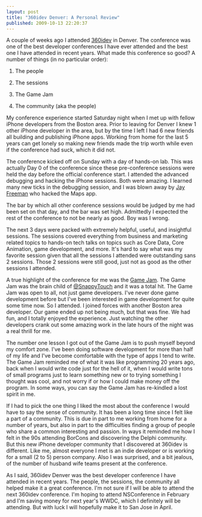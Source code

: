 ```yaml
---
layout: post
title: "360idev Denver: A Personal Review"
published: 2009-10-13 22:20:37
---
```

A couple of weeks ago I attended [360idev](http://www.360idev.com/) in Denver. The conference was one of the best developer conferences I have ever attended and the best one I have attended in recent years. What made this conference so good? A number of things (in no particular order): 

1) The people 

2) The sessions 

3) The Game Jam 

4) The community (aka the people) 

My conference experience started Saturday night when I met up with fellow iPhone developers from the Boston area. Prior to leaving for Denver I knew 1 other iPhone developer in the area, but by the time I left I had 6 new friends all building and publishing iPhone apps. Working from home for the last 5 years can get lonely so making new friends made the trip worth while even if the conference had suck, which it did not. 

The conference kicked off on Sunday with a day of hands-on lab. This was actually Day 0 of the conference since these pre-conference sessions were held the day before the official conference start. I attended the advanced debugging and hacking the iPhone sessions. Both were amazing. I learned many new ticks in the debugging session, and I was blown away by [Jay Freeman](http://www.saurik.com/) who hacked the Maps app. 

The bar by which all other conference sessions would be judged by me had been set on that day, and the bar was set high. Admittedly I expected the rest of the conference to not be nearly as good. Boy was I wrong. 

The next 3 days were packed with extremely helpful, useful, and insightful sessions. The sessions covered everything from business and marketing related topics to hands-on tech talks on topics such as Core Data, Core Animation, game development, and more. It's hard to say what was my favorite session given that all the sessions I attended were outstanding sans 2 sessions. Those 2 sessions were still good, just not as good as the other sessions I attended. 

A true highlight of the conference for me was the [Game Jam](http://iphonegamejam.com/). The Game Jam was the brain child of [@SnappyTouch](http://gamesfromwithin.com/) and it was a total hit. The Game Jam was open to all, not just game developers. I've never done game development before but I've been interested in game development for quite some time now. So I attended. I joined forces with another Boston area developer. Our game ended up not being much, but that was fine. We had fun, and I totally enjoyed the experience. Just watching the other developers crank out some amazing work in the late hours of the night was a real thrill for me. 

The number one lesson I got out of the Game Jam is to push myself beyond my comfort zone. I've been doing software development for more than half of my life and I've become comfortable with the type of apps I tend to write. The Game Jam reminded me of what it was like programming 20 years ago, back when I would write code just for the hell of it, when I would write tons of small programs just to learn something new or to trying something I thought was cool, and not worry if or how I could make money off the program. In some ways, you can say the Game Jam has re-kindled a lost spirit in me. 

If I had to pick the one thing I liked the most about the conference I would have to say the sense of community. It has been a long time since I felt like a part of a community. This is due in part to me working from home for a number of years, but also in part to the difficulties finding a group of people who share a common interesting and passion. In ways it reminded me how I felt in the 90s attending BorCons and discovering the Delphi community. But this new iPhone developer community that I discovered at 360idev is different. Like me, almost everyone I met is an indie developer or is working for a small (2 to 5) person company. Also I was surprised, and a bit jealous, of the number of husband wife teams present at the conference. 

As I said, 360idev Denver was the best developer conference I have attended in recent years. The people, the sessions, the community all helped make it a great conference. I'm not sure if I will be able to attend the next 360idev conference. I'm hoping to attend NSConference in February and I'm saving money for next year's WWDC, which I definitely will be attending. But with luck I will hopefully make it to San Jose in April.
